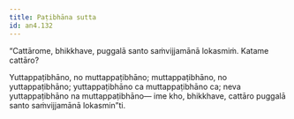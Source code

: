 ```yaml
---
title: Paṭibhāna sutta
id: an4.132
---
```


“Cattārome, bhikkhave, puggalā santo saṁvijjamānā lokasmiṁ. Katame cattāro?

Yuttappaṭibhāno, no muttappaṭibhāno;
muttappaṭibhāno, no yuttappaṭibhāno;
yuttappaṭibhāno ca muttappaṭibhāno ca;
neva yuttappaṭibhāno na muttappaṭibhāno—
ime kho, bhikkhave, cattāro puggalā santo saṁvijjamānā lokasmin”ti.